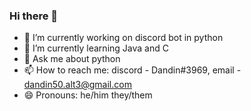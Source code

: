 ### Hi there 👋
- 🔭 I’m currently working on discord bot in python
- 🌱 I’m currently learning Java and C
- 💬 Ask me about python
- 📫 How to reach me: discord - Dandin#3969, email - dandin50.alt3@gmail.com
- 😄 Pronouns: he/him they/them
